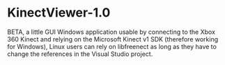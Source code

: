 # KinectViewer-1.0
BETA, a little GUI Windows application usable by connecting to the Xbox 360 Kinect and relying on the Microsoft Kinect v1 SDK (therefore working for Windows), Linux users can rely on libfreenect as long as they have to change the references in the Visual Studio project.
